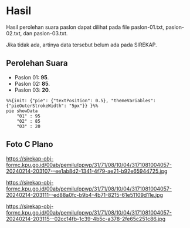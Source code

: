 # Hasil

Hasil perolehan suara paslon dapat dilihat pada file paslon-01.txt, paslon-02.txt, dan paslon-03.txt.

Jika tidak ada, artinya data tersebut belum ada pada SIREKAP.

## Perolehan Suara

 * Paslon 01: **95**.
 * Paslon 02: **85**.
 * Paslon 03: **20**.

```mermaid
%%{init: {"pie": {"textPosition": 0.5}, "themeVariables": {"pieOuterStrokeWidth": "5px"}} }%%
pie showData
    "01" : 95
    "02" : 85
    "03" : 20
```
## Foto C Plano

https://sirekap-obj-formc.kpu.go.id/00ab/pemilu/ppwp/31/71/08/10/04/3171081004057-20240214-203107--ee1ab8d2-1341-4f79-ae21-b92e65944725.jpg

https://sirekap-obj-formc.kpu.go.id/00ab/pemilu/ppwp/31/71/08/10/04/3171081004057-20240214-203111--ed88a0fc-b9b4-4b71-8215-61e51109d11e.jpg

https://sirekap-obj-formc.kpu.go.id/00ab/pemilu/ppwp/31/71/08/10/04/3171081004057-20240214-203115--02cc14fb-1c39-4b5c-a378-2fe65c251c86.jpg
